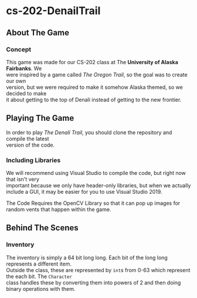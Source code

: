 # cs-202-DenailTrail  

## About The Game  

### Concept  

This game was made for our CS-202 class at The **University of Alaska Fairbanks**. We  
were inspired by a game called *The Oregon Trail*, so the goal was to create our own  
version, but we were required to make it somehow Alaska themed, so we decided to make  
it about getting to the top of Denali instead of getting to the new frontier.

## Playing The Game  

In order to play *The Denali Trail*, you should clone the repository and compile the latest  
version of the code.  

### Including Libraries  

We will recommend using Visual Studio to compile the code, but right now that isn't very  
important because we only have header-only libraries, but when we actually include a GUI,
it may be easier for you to use Visual Studio 2019.  

The Code Requires the OpenCV Library so that it can pop up images for random vents that
happen within the game.  

## Behind The Scenes  

### Inventory  

The inventory is simply a 64 bit long long. Each bit of the long long represents a different item.  
Outside the class, these are represented by `int`s from 0-63 which represent the each bit. The `Character`  
class handles these by converting them into powers of 2 and then doing binary operations with them.  
